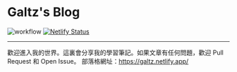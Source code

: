 # Galtz's Blog

![workflow](https://github.com/YogaPan/blog/actions/workflows/main.yml/badge.svg) [![Netlify Status](https://api.netlify.com/api/v1/badges/c79a41a9-ce41-4dc1-8044-08b07292e7b5/deploy-status)](https://app.netlify.com/sites/galtz/deploys)
****
歡迎進入我的世界。這裏會分享我的學習筆記。如果文章有任何問題，歡迎 Pull Request 和 Open Issue。
部落格網址：https://galtz.netlify.app/